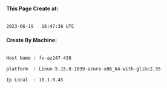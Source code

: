 
   
#### This Page Create at:

```bash

2023-06-19 - 16:47:36 UTC

```

#### Create By Machine:

```bash

Host Name : fv-az247-438

platform  : Linux-5.15.0-1039-azure-x86_64-with-glibc2.35

Ip Local  : 10.1.0.45

```

